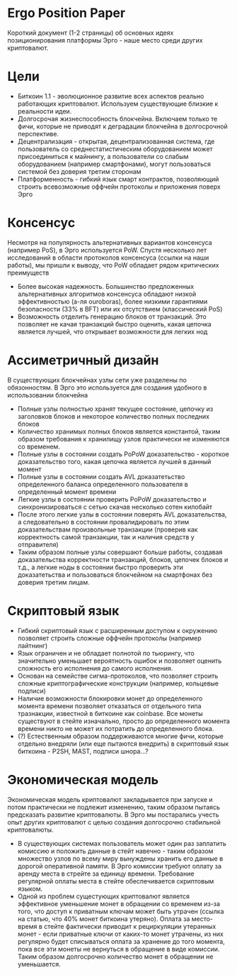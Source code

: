 Ergo Position Paper
===================

Короткий документ (1-2 страницы) об основных идеях позиционирования платформы Эрго - наше место среди других криптовалют. 

Цели
====

- Биткоин 1.1 - эволюционное развитие всех аспектов реально работающих криптовалют. Используем существующие близкие к реальности идеи.
- Долгосрочая жизнеспособность блокчейна. Включаем только те фичи, которые не приводят к деградации блокчейна в долгосрочной перспективе.
- Децентрализация - открытая, децентрализованная система, где пользователь со среднестатистическим оборудованием может присоединиться к майнингу, а пользователи со слабым оборудованием (например смартфонами), могут пользоваться системой без доверия третим сторонам
- Платформенность - гибкий язык смарт контрактов, позволяющий строить всевозможные оффчейн протоколы и приложения поверх Эрго

Консенсус
=========

Несмотря на популярность альтернативных вариантов консенсуса (например PoS), в Эрго используется PoW. Спустя несколько лет исследований в области протоколов консенсуса (ссылки на наши работы), мы пришли к выводу, что PoW обладает рядом критических преимуществ

- Более высокая надежность. Большинство предложенных альтернативных алгоритмов консенсуса обладают низкой эффективностью (а-ля ouroboras), более низкими гарантиями безопасности (33% в BFT) или их отсутствием (классический PoS) 
- Возможность отделить генерацию блоков от транзакций. Это позволяет не качая транзакций быстро оценить, какая цепочка является лучшей, что открывает возможности для легких нод

Ассиметричный дизайн  
====================
В существующих блокчейнах узлы сети уже разделены по обязонностям. В Эрго это используется для создания удобного в использовании блокчейна

- Полные узлы полностью хранят текущее состояние, цепочку из заголовков блоков и некоторое количество полных последних блоков
- Количество хранимых полных блоков является константой, таким образом требования к хранилищу узлов практически не изменяются со временем.
- Полные узлы в состоянии создать PoPoW доказательство - короткое доказательство того, какая цепочка является лучшей в данный момент
- Полные узлы в состоянии создать AVL доказатетьство определенного баланса определенного пользователя в определенный момент времени
- Легкие узлы в состоянии проверить PoPoW доказательство и синхронизироваться с сетью скачав несколько сотен килобайт
- После этого легкие узлы в состоянии поверять AVL доказательства, а следовательно в состоянии провалидировать по этим доказательствам произвольные транзакции (проверив как корректность самой транзакции, так и наличия средств у отправителя)
- Таким образом полные узлы совершают больше работы, создавая доказательства корректности транзакций, блоков, цепочек блоков и т.д., а легкие ноды в состоянии быстро проверить эти доказатетьства  и пользоваться блокчейном на смартфонах без доверия третим лицам.

Скриптовый язык
===============

- Гибкий скриптовый язык с расширенным доступом к окружению позволяет строить сложные оффчейн протоколы (например лайтнинг)
- Язык ограничен и не обладает полнотой по тьюрингу, что значительно уменьшает вероятность ошибок и позволяет оценить сложность его исполнения до самого исполнения.
- Основан на семействе сигма-протоколов, что позволяет строить сложные криптографические конструкции (например, кольцевые подписи)
- Наличие возможности блокировки монет до определенного момента времени позволяет отказаться от отдельного типа тразнакции, известной в биткоине как coinbase. Все монеты существуют в стейте изначально, просто до определенного момента времени никто не может их потратить до определенного блока.
- (?) Естественным образом поддерживаются многие фичи, которые отдельно внедряли (или еще пытаются внедрить) в скриптовый язык биткоина - P2SH, MAST, подписи шнора...?

Экономическая модель
====================

Экономическая модель криптовалют закладывается при запуске и потом практически не подлежит изменению, таким образом пытаясь предсказать развитие криптовалюты. В Эрго мы постарались учесть опыт других криптовалют с целью создания долгосрочно стабильной криптовалюты.

- В существующих системах пользователь может один раз заплатить комиссию и положить данные в стейт навечно - таким образом множество узлов по всему миру вынуждены хранить его данные в дорогой оперативной памяти. В Эрго комиссии требуют оплату за аренду места в стрейте за единицу времени. Требование регулярной оплаты места в стейте обеспечивается скриптовым языком.
- Одной из проблем сущестующих криптовалют является эффективное уменьшение монет в обращении со временем из-за того, что доступ к приватным ключам может быть утрачен (ссылка на статью, что 40% монет биткоина утеряно). Оплата за место-время в стейте фактически приводит к рециркуляции утеранных монет - если приватные ключи от каких-то монет утрачены, из них регулярно будет списываться оплата за хранение до того момента, пока все эти монеты не вернуться в обращение в виде комиссии. Таким образом долгосрочно количество монет в обращении не уменьшается.



